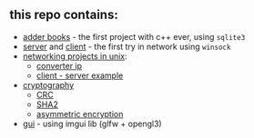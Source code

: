 ## this repo contains:
- [adder books](https://github.com/L0puh/first_try_cpp/tree/master/add_books) - the first project with c++ ever, using `sqlite3`
- [server](https://github.com/L0puh/first_try_cpp/tree/master/server) and [client](https://github.com/L0puh/first_try_cpp/tree/master/client) - the first try in network using `winsock` 
- [networking projects in unix](https://github.com/L0puh/first_try_cpp/tree/master/networking):
    - [converter ip](https://github.com/L0puh/first_try_cpp/blob/master/networking/convert_ip.cpp) 
    - [client - server example](https://github.com/L0puh/first_try_cpp/tree/master/networking/server_exmp)
- [cryptography](https://github.com/L0puh/first_try_cpp/tree/master/cryptography) 
    - [CRC](https://github.com/L0puh/first_try_cpp/tree/master/cryptography/CRC)
    - [SHA2](https://github.com/L0puh/first_try_cpp/tree/master/cryptography/sha2)
    - [asymmetric encryption](https://github.com/L0puh/first_try_cpp/blob/master/cryptography/asym_enc.cpp)
- [gui](https://github.com/L0puh/first_try/tree/master/gui) - using imgui lib (glfw + opengl3)

